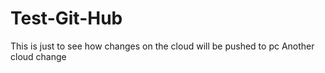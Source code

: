 Test-Git-Hub
============
This is just to see how changes on the cloud will be pushed to pc
Another cloud change

